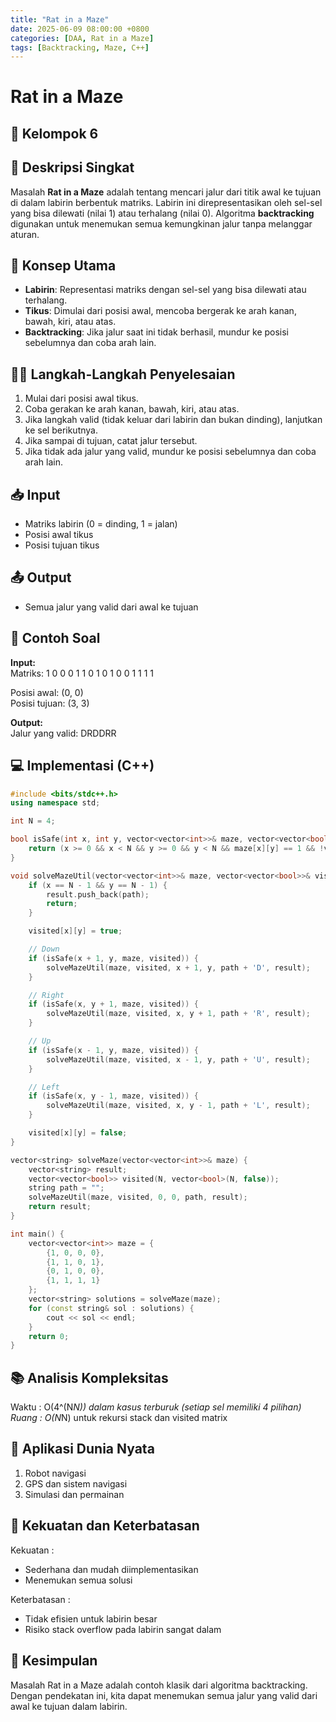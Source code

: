 ```yaml
---
title: "Rat in a Maze"
date: 2025-06-09 08:00:00 +0800
categories: [DAA, Rat in a Maze]
tags: [Backtracking, Maze, C++]
---
```


# Rat in a Maze
## 🎯 Kelompok 6  

## 📌 Deskripsi Singkat  
Masalah **Rat in a Maze** adalah tentang mencari jalur dari titik awal ke tujuan di dalam labirin berbentuk matriks. Labirin ini direpresentasikan oleh sel-sel yang bisa dilewati (nilai 1) atau terhalang (nilai 0). Algoritma **backtracking** digunakan untuk menemukan semua kemungkinan jalur tanpa melanggar aturan.

## 🧠 Konsep Utama  
- **Labirin**: Representasi matriks dengan sel-sel yang bisa dilewati atau terhalang.  
- **Tikus**: Dimulai dari posisi awal, mencoba bergerak ke arah kanan, bawah, kiri, atau atas.  
- **Backtracking**: Jika jalur saat ini tidak berhasil, mundur ke posisi sebelumnya dan coba arah lain.

## 🧑‍💻 Langkah-Langkah Penyelesaian  
1. Mulai dari posisi awal tikus.  
2. Coba gerakan ke arah kanan, bawah, kiri, atau atas.  
3. Jika langkah valid (tidak keluar dari labirin dan bukan dinding), lanjutkan ke sel berikutnya.  
4. Jika sampai di tujuan, catat jalur tersebut.  
5. Jika tidak ada jalur yang valid, mundur ke posisi sebelumnya dan coba arah lain.

## 📥 Input  
- Matriks labirin (0 = dinding, 1 = jalan)  
- Posisi awal tikus  
- Posisi tujuan tikus  

## 📤 Output  
- Semua jalur yang valid dari awal ke tujuan  

## 🧮 Contoh Soal  
**Input:**  
Matriks: 
1 0 0 0
1 1 0 1
0 1 0 0
1 1 1 1

Posisi awal: (0, 0)  
Posisi tujuan: (3, 3)  

**Output:**  
Jalur yang valid: DRDDRR  

## 💻 Implementasi (C++)  

```cpp
#include <bits/stdc++.h>
using namespace std;

int N = 4;

bool isSafe(int x, int y, vector<vector<int>>& maze, vector<vector<bool>>& visited) {
    return (x >= 0 && x < N && y >= 0 && y < N && maze[x][y] == 1 && !visited[x][y]);
}

void solveMazeUtil(vector<vector<int>>& maze, vector<vector<bool>>& visited, int x, int y, string path, vector<string>& result) {
    if (x == N - 1 && y == N - 1) {
        result.push_back(path);
        return;
    }

    visited[x][y] = true;

    // Down
    if (isSafe(x + 1, y, maze, visited)) {
        solveMazeUtil(maze, visited, x + 1, y, path + 'D', result);
    }

    // Right
    if (isSafe(x, y + 1, maze, visited)) {
        solveMazeUtil(maze, visited, x, y + 1, path + 'R', result);
    }

    // Up
    if (isSafe(x - 1, y, maze, visited)) {
        solveMazeUtil(maze, visited, x - 1, y, path + 'U', result);
    }

    // Left
    if (isSafe(x, y - 1, maze, visited)) {
        solveMazeUtil(maze, visited, x, y - 1, path + 'L', result);
    }

    visited[x][y] = false;
}

vector<string> solveMaze(vector<vector<int>>& maze) {
    vector<string> result;
    vector<vector<bool>> visited(N, vector<bool>(N, false));
    string path = "";
    solveMazeUtil(maze, visited, 0, 0, path, result);
    return result;
}

int main() {
    vector<vector<int>> maze = {
        {1, 0, 0, 0},
        {1, 1, 0, 1},
        {0, 1, 0, 0},
        {1, 1, 1, 1}
    };
    vector<string> solutions = solveMaze(maze);
    for (const string& sol : solutions) {
        cout << sol << endl;
    }
    return 0;
}
```

## 📚 Analisis Kompleksitas
Waktu : O(4^(N*N)) dalam kasus terburuk (setiap sel memiliki 4 pilihan)
Ruang : O(N*N) untuk rekursi stack dan visited matrix

## 🌟 Aplikasi Dunia Nyata
1. Robot navigasi
2. GPS dan sistem navigasi
3. Simulasi dan permainan

## 💪 Kekuatan dan Keterbatasan
Kekuatan :
- Sederhana dan mudah diimplementasikan
- Menemukan semua solusi

Keterbatasan :
- Tidak efisien untuk labirin besar 
- Risiko stack overflow pada labirin sangat dalam

## 🏁 Kesimpulan
Masalah Rat in a Maze adalah contoh klasik dari algoritma backtracking. Dengan pendekatan ini, kita dapat menemukan semua jalur yang valid dari awal ke tujuan dalam labirin.